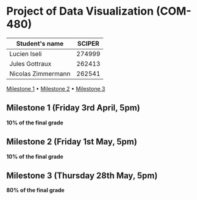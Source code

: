 # Project of Data Visualization (COM-480)

| Student's name | SCIPER |
| -------------- | ------ |
| Lucien Iseli   | 274999 |
| Jules Gottraux | 262413 |
| Nicolas Zimmermann | 262541 |

[Milestone 1](#milestone-1-friday-3rd-april-5pm) • [Milestone 2](#milestone-2-friday-1st-may-5pm) • [Milestone 3](#milestone-3-thursday-28th-may-5pm)

## Milestone 1 (Friday 3rd April, 5pm)

**10% of the final grade**


## Milestone 2 (Friday 1st May, 5pm)

**10% of the final grade**




## Milestone 3 (Thursday 28th May, 5pm)

**80% of the final grade**


